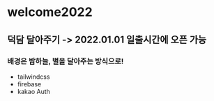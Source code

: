 # welcome2022

## 덕담 달아주기 -> 2022.01.01 일출시간에 오픈 가능

### 배경은 밤하늘, 별을 달아주는 방식으로!

- tailwindcss
- firebase
- kakao Auth
